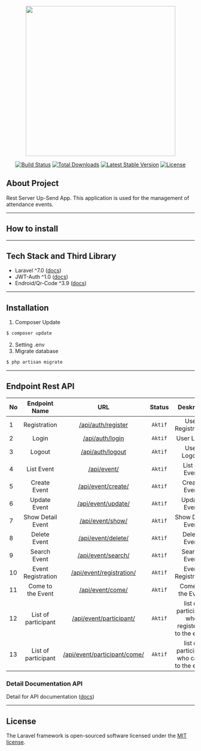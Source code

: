 <p align="center"><a href="https://laravel.com" target="_blank"><img src="https://raw.githubusercontent.com/laravel/art/master/logo-lockup/5%20SVG/2%20CMYK/1%20Full%20Color/laravel-logolockup-cmyk-red.svg" width="400"></a></p>

<p align="center">
<a href="https://travis-ci.org/laravel/framework"><img src="https://travis-ci.org/laravel/framework.svg" alt="Build Status"></a>
<a href="https://packagist.org/packages/laravel/framework"><img src="https://poser.pugx.org/laravel/framework/d/total.svg" alt="Total Downloads"></a>
<a href="https://packagist.org/packages/laravel/framework"><img src="https://poser.pugx.org/laravel/framework/v/stable.svg" alt="Latest Stable Version"></a>
<a href="https://packagist.org/packages/laravel/framework"><img src="https://poser.pugx.org/laravel/framework/license.svg" alt="License"></a>
</p>

## About Project
Rest Server Up-Send App. This application is used for the management of attendance events.

---

## How to install

---

## Tech Stack and Third Library
- Laravel ^7.0 ([docs](https://laravel.com/))
- JWT-Auth ^1.0 ([docs](https://jwt-auth.readthedocs.io/en/develop/))
- Endroid/Qr-Code ^3.9 ([docs](https://github.com/endroid/qr-code))

---

## Installation

1. Composer Update
``` bash
$ composer update
```
2. Setting .env
3. Migrate database
``` bash
$ php artisan migrate
```
---

## Endpoint Rest API

|  No  | Endpoint Name   |    URL    | Status  | Deskripsi | `Token` |
| ---- |:---------------:|:---------:|:-------:|:---------:|:------:|
|  1   | Registration | [/api/auth/register](http://127.0.0.1:8000/api/auth/register) | `Aktif` | User Registration | - |
|  2   | Login | [/api/auth/login](http://127.0.0.1:8000/api/auth/login) | `Aktif` | User Login | - |
|  3   | Logout | [/api/auth/logout](http://127.0.0.1:8000/api/auth/logout) | `Aktif` | User Logout | - |
|  4   | List Event | [/api/event/](http://127.0.0.1:8000/api/event/) | `Aktif` | List of Event | `jwt` |
|  5   | Create Event | [/api/event/create/](http://127.0.0.1:8000/api/event/create) | `Aktif` | Create Event | `jwt` |
|  6   | Update Event | [/api/event/update/](http://127.0.0.1:8000/api/event/update) | `Aktif` | Update Event | `jwt` |
|  7   | Show Detail Event | [/api/event/show/](http://127.0.0.1:8000/api/event/show) | `Aktif` | Show Detail Event | `jwt` |
|  8   | Delete Event | [/api/event/delete/](http://127.0.0.1:8000/api/event/delete) | `Aktif` | Delete Event | `jwt` |
|  9   | Search Event | [/api/event/search/](http://127.0.0.1:8000/api/event/search) | `Aktif` | Search Event | `jwt` |
|  10   | Event Registration | [/api/event/registration/](http://127.0.0.1:8000/api/event/registration) | `Aktif` | Event Registration | `jwt` |
|  11   | Come to the Event | [/api/event/come/](http://127.0.0.1:8000/api/event/come) | `Aktif` | Come to the Event | `jwt` |
|  12   | List of participant | [/api/event/participant/](http://127.0.0.1:8000/api/event/participant/) | `Aktif` | list of participant who registered to the event | `jwt` |
|  13   | List of participant | [/api/event/participant/come/](http://127.0.0.1:8000/api/event/participant/come/) | `Aktif` | list of participant who came to the event | `jwt` |

### Detail Documentation API
Detail for API documentation ([docs](https://documenter.getpostman.com/view/10024570/TVspmqBb))

---

## License

The Laravel framework is open-sourced software licensed under the [MIT license](https://opensource.org/licenses/MIT).
